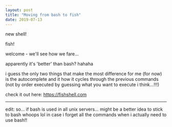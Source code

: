 ```yaml
---
layout: post
title: "Moving from bash to fish"
date: 2019-07-13
---
```


new shell!

fish!

welcome - we'll see how we fare...

apparently it's 'better' than bash? hahaha

i guess the only two things that make the most difference for me (for now) is the autocomplete and it how it cycles through the previous commands (not by order executed by guessing what you want to execute i think...!!!)

check it out here: https://fishshell.com

---

edit: so... if bash is used in all unix servers... might be a better idea to stick to bash whoops lol in case i forget all the commands when i actually need to use bash!!